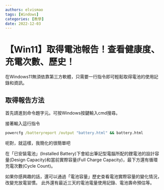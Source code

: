 ```yaml
---
authors: elvismao
tags: [Windows]
categories: [教學]
date: 2022-12-03
---
```


# 【Win11】取得電池報告！查看健康度、充電次數、歷史！

在Windows11無須依靠第三方軟體，只需要一行指令即可輕鬆取得電池的使用記錄和資訊。

## 取得報告方法

首先請進到命令題字元。可按Windows按鍵輸入cmd搜尋。

接著輸入這行指令

```bat
powercfg /batteryreport /output "battery.html" && battery.html
```

呃對，就這樣，我簡化的很簡單吧

在「已安裝電池」(Installed Battery)下會給出筆記型電腦所配的鋰電池的設計容量(Design Capacity)和當前實際容量(Full Charge Capacity)，最下方還有循環充電次數(Cycle Count)。

如果你感興趣的話，還可以通過「電池容量」歷史查看電池實際容量的變化情況，改變充放電習慣。 此外還有最近三天的電池電量使用記錄、電池壽命預估等。
